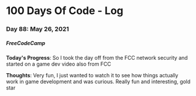 # 100 Days Of Code - Log
### Day 88: May 26, 2021
##### FreeCodeCamp 

**Today's Progress**: So I took the day off from the FCC network security and started on a game dev video also from FCC

**Thoughts**: Very fun, I just wanted to watch it to see how things actually work in game development and was curious. Really fun and interesting, gold star